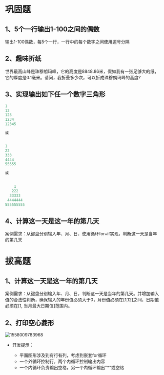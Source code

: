 # 巩固题

## 1、5个一行输出1-100之间的偶数

输出1-100偶数，每5个一行，一行中的每个数字之间使用逗号分隔

## 2、趣味折纸

世界最高山峰是珠穆朗玛峰，它的高度是8848.86米，假如我有一张足够大的纸，它的厚度是0.1毫米。请问，我折叠多少次，可以折成珠穆朗玛峰的高度?

## 3、实现输出如下任一个数字三角形

```java
1
12
123
1234
12345

或


1
22
333
4444
55555

或

    
    1
   222
  33333
 4444444
555555555
```

## 4、计算这一天是这一年的第几天

案例需求：从键盘分别输入年、月、日，使用循环for+if实现，判断这一天是当年的第几天 





# 拔高题

## 1、计算这一天是这一年的第几天

案例需求：从键盘分别输入年、月、日，判断这一天是当年的第几天。并增加输入值的合法性判断，确保输入的年份值必须大于0，月份值必须在[1,12]之间，日期值必须在[1, 当月最大日期值]范围内。



## 2、打印空心菱形



![1558009783968](https://iamgs.oss-cn-shanghai.aliyuncs.com/Images/1558009783968.png)

* 开发提示：

  * 平面图形涉及到有行有列，考虑到嵌套for循环
  * 一个外循环控制行，两个内循环控制输出内容
  * 一个内循环负责输出空格，另一个内循环输出"*"或空格




